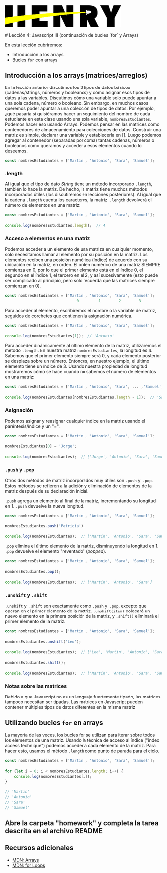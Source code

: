 <p align='left'>
    <img  src='./logo.png'/ height='70px'>
</p>
# Lección 4: Javascript III (continuación de bucles `for` y Arrays)

En esta lección cubriremos:

* Introducción a los arrays
* Bucles `for` con arrays

## Introducción a los arrays (matrices/arreglos)

En la lección anterior discutimos los 3 tipos de datos básicos (cadenas/strings, números y booleanos) y cómo asignar esos tipos de datos a las variables. Discutimos cómo una variable solo puede apuntar a una sola cadena, número o booleano. Sin embargo, en muchos casos queremos poder apuntar a una colección de tipos de datos. Por ejemplo, ¿qué pasaría si quisiéramos hacer un seguimiento del nombre de cada estudiante en esta clase usando una sola variable, `nombresEstudiantes`. Podemos hacer eso usando Arrays. Podemos pensar en las matrices como contenedores de almacenamiento para colecciones de datos. Construir una matriz es simple, declarar una variable y establecerla en []. Luego podemos agregar al contenedor (separadas por coma) tantas cadenas, números o booleanos como queramos y acceder a esos elementos cuando lo deseemos.

```javascript
const nombresEstudiantes = ['Martin', 'Antonio', 'Sara', 'Samuel'];
```

### .length

Al igual que el tipo de dato _String_ tiene un método incorporado `.length`, también lo hace la matriz. De hecho, la matriz tiene muchos métodos incorporados útiles (los discutiremos en lecciones posteriores). Al igual que la cadena `.length` cuenta los caracteres, la matriz` .length` devolverá el número de elementos en una matriz:

```javascript
const nombresEstudiantes = ['Martin', 'Antonio', 'Sara', 'Samuel'];

console.log(nombresEstudiantes.length);  // 4
```

### Acceso a elementos en una matriz

Podemos acceder a un elemento de una matriza en cualquier momento, solo necesitamos llamar al elemento por su posición en la matriz. Los elementos reciben una posición numérica (índice) de acuerdo con su ubicación en la matriz, en orden. El orden numérico de una matriz SIEMPRE comienza en 0, por lo que el primer elemento está en el índice 0, el segundo en el índice 1, el tercero en el 2, y así sucesivamente (esto puede ser complicado al principio, pero solo recuerda que las matrices siempre comienzan en 0).

```javascript
const nombresEstudiantes = ['Martin', 'Antonio', 'Sara', 'Samuel'];
                                0         1        2        3
```

Para acceder al elemento, escribiremos el nombre o la variable de matriz, seguidos de corchetes que contienen la asignación numérica.

```javascript
const nombresEstudiantes = ['Martin', 'Antonio', 'Sara', 'Samuel'];

console.log(nombresEstudiantes[1]);  // 'Antonio'
```

Para acceder dinámicamente al último elemento de la matriz, utilizaremos el método `.length`. En nuestra matriz `nombresEstudiantes`, la longitud es 4. Sabemos que el primer elemento siempre será 0, y cada elemento posterior se desplaza sobre un número. Entonces, en nuestro ejemplo, el último elemento tiene un índice de 3. Usando nuestra propiedad de longitud mostraremos cómo se hace cuando no sabemos el número de elementos en una matriz:

```javascript
const nombresEstudiantes = ['Martin', 'Antonio', 'Sara', ... ,'Samuel'];

console.log(nombresEstudiantes[nombresEstudiantes.length - 1]);  // 'Samuel'
```

### Asignación

Podemos asignar y reasignar cualquier índice en la matriz usando el paréntesis/índice y un "=".

```javascript
const nombresEstudiantes = ['Martin', 'Antonio', 'Sara', 'Samuel'];

nombresEstudiantes[0] = 'Jorge';

console.log(nombresEstudiantes);  // ['Jorge', 'Antonio', 'Sara', 'Samuel']
```
### `.push` y `.pop`

Otros dos métodos de matriz incorporados muy útiles son `.push` y` .pop`. Estos métodos se refieren a la adición y eliminación de elementos de la matriz después de su declaración inicial.

`.push` agrega un elemento al final de la matriz, incrementando su longitud en 1. `.push` devuelve la nueva longitud.

```javascript
const nombresEstudiantes = ['Martin', 'Antonio', 'Sara', 'Samuel'];

nombresEstudiantes.push('Patricia');

console.log(nombresEstudiantes);  // ['Martin', 'Antonio', 'Sara', 'Samuel', 'Patricia']
```

`.pop` elimina el último elemento de la matriz, disminuyendo la longitud en 1. `.pop` devuelve el elemento "reventado" (_popped_).

```javascript
const nombresEstudiantes = ['Martin', 'Antonio', 'Sara', 'Samuel'];

nombresEstudiantes.pop();

console.log(nombresEstudiantes);  // ['Martin', 'Antonio', 'Sara']
```

### `.unshift` y `.shift`

`.unshift` y` .shift` son exactamente como `.push` y` .pop`, excepto que operan en el primer elemento de la matriz. `.unshift(item)` colocará un nuevo elemento en la primera posición de la matriz, y `.shift()` eliminará el primer elemento de la matriz.

```javascript
const nombresEstudiantes = ['Martin', 'Antonio', 'Sara', 'Samuel'];

nombresEstudiantes.unshift('Leo');

console.log(nombresEstudiantes);  // ['Leo', 'Martin', 'Antonio', 'Sara', 'Samuel']

nombresEstudiantes.shift();

console.log(nombresEstudiantes);  // ['Martin', 'Antonio', 'Sara', 'Samuel']
```

### Notas sobre las matrices

Debido a que Javascript no es un lenguaje fuertemente tipado, las matrices tampoco necesitan ser tipadas. Las matrices en Javascript pueden contener múltiples tipos de datos diferentes en la misma matriz

## Utilizando bucles `for` en arrays

La mayoría de las veces, los bucles for se utilizan para iterar sobre todos los elementos de una matriz. Usando la técnica de acceso al índice ("index access technique") podemos acceder a cada elemento de la matriz. Para hacer esto, usamos el método `.length` como punto de parada para el ciclo.

```javascript
const nombresEstudiantes = ['Martin', 'Antonio', 'Sara', 'Samuel'];

for (let i = 0; i < nombresEstudiantes.length; i++) {
    console.log(nombresEstudiantes[i]);
}

// 'Martin'
// 'Antonio'
// 'Sara'
// 'Samuel'
```

## Abre la carpeta "homework" y completa la tarea descrita en el archivo README

## Recursos adicionales

* [MDN: Arrays](https://developer.mozilla.org/en-US/docs/Web/JavaScript/Reference/Global_Objects/Array)
* [MDN: for Loops](https://developer.mozilla.org/en-US/docs/Web/JavaScript/Reference/Statements/for)
